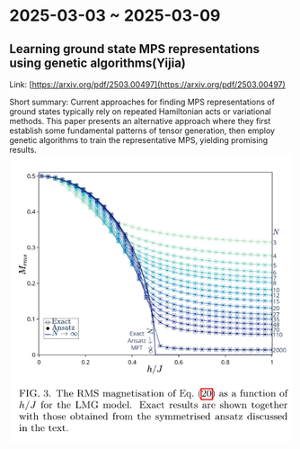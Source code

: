 # 2025-03-03 ~ 2025-03-09

## Learning ground state MPS representations using genetic algorithms(Yijia)

Link: [https://arxiv.org/pdf/2503.00497](https://arxiv.org/pdf/2503.00497)

Short summary: Current approaches for finding MPS representations of ground states typically rely on repeated Hamiltonian acts or variational methods. This paper presents an alternative approach where they first establish some fundamental patterns of tensor generation, then employ genetic algorithms to train the representative MPS, yielding promising results.
![emps_result](/notes/2025-03-03/emps_result.png)
